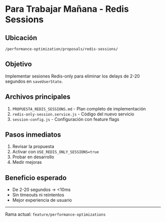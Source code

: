 # Para Trabajar Mañana - Redis Sessions

## Ubicación
`/performance-optimization/proposals/redis-sessions/`

## Objetivo
Implementar sesiones Redis-only para eliminar los delays de 2-20 segundos en `saveUserState`.

## Archivos principales
1. `PROPUESTA_REDIS_SESSIONS.md` - Plan completo de implementación
2. `redis-only-session.service.js` - Código del nuevo servicio
3. `session-config.js` - Configuración con feature flags

## Pasos inmediatos
1. Revisar la propuesta
2. Activar con `USE_REDIS_ONLY_SESSIONS=true`
3. Probar en desarrollo
4. Medir mejoras

## Beneficio esperado
- De 2-20 segundos → <10ms
- Sin timeouts ni reintentos
- Mejor experiencia de usuario

---
Rama actual: `feature/performance-optimizations`